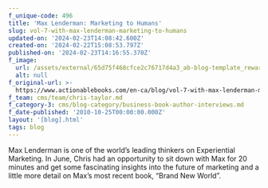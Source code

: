 ```yaml
---
f_unique-code: 496
title: 'Max Lenderman: Marketing to Humans'
slug: vol-7-with-max-lenderman-marketing-to-humans
updated-on: '2024-02-23T14:08:42.600Z'
created-on: '2024-02-22T15:08:53.797Z'
published-on: '2024-02-23T14:16:55.370Z'
f_image:
  url: /assets/external/65d75f468cfce2c76717d4a3_ab-blog-template_reward.jpeg
  alt: null
f_original-url: >-
  https://www.actionablebooks.com/en-ca/blog/vol-7-with-max-lenderman-marketing-to-humans/
f_team: cms/team/chris-taylor.md
f_category-3: cms/blog-category/business-book-author-interviews.md
f_date-published: '2010-10-25T00:00:00.000Z'
layout: '[blog].html'
tags: blog
---
```


Max Lenderman is one of the world’s leading thinkers on Experiential Marketing. In June, Chris had an opportunity to sit down with Max for 20 minutes and get some fascinating insights into the future of marketing and a little more detail on Max’s most recent book, “Brand New World”.
